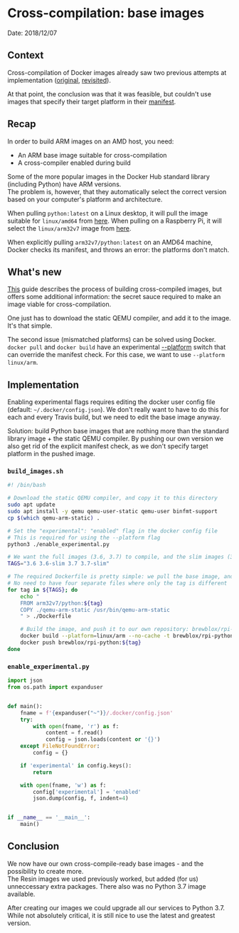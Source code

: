 # Cross-compilation: base images

Date: 2018/12/07

## Context

Cross-compilation of Docker images already saw two previous attempts at implementation ([original][xcompile-1], [revisited][xcompile-2]).

At that point, the conclusion was that it was feasible, but couldn't use images that specify their target platform in their [manifest][manifest].


## Recap

In order to build ARM images on an AMD host, you need:
- An ARM base image suitable for cross-compilation
- A cross-compiler enabled during build

Some of the more popular images in the Docker Hub standard library (including Python) have ARM versions. <br>
The problem is, however, that they automatically select the correct version based on your computer's platform and architecture. 

When pulling `python:latest` on a Linux desktop, it will pull the image suitable for `linux/amd64` from [here][python-amd]. When pulling on a Raspberry Pi, it will select the `linux/arm32v7` image from [here][python-arm].

When explicitly pulling `arm32v7/python:latest` on an AMD64 machine, Docker checks its manifest, and throws an error: the platforms don't match.

## What's new

[This][build-guide] guide describes the process of building cross-compiled images, but offers some additional information: the secret sauce required to make an image viable for cross-compilation.

One just has to download the static QEMU compiler, and add it to the image. It's that simple.

The second issue (mismatched platforms) can be solved using Docker. `docker pull` and `docker build` have an experimental [--platform][docker-cli] switch that can override the manifest check. For this case, we want to use `--platform linux/arm`.

## Implementation

Enabling experimental flags requires editing the docker user config file (default: `~/.docker/config.json`). We don't really want to have to do this for each and every Travis build, but we need to edit the base image anyway.

Solution: build Python base images that are nothing more than the standard library image + the static QEMU compiler. By pushing our own version we also get rid of the explicit manifest check, as we don't specify target platform in the pushed image.

### `build_images.sh`

```bash
#! /bin/bash

# Download the static QEMU compiler, and copy it to this directory
sudo apt update
sudo apt install -y qemu qemu-user-static qemu-user binfmt-support
cp $(which qemu-arm-static) .

# Set the "experimental": "enabled" flag in the docker config file
# This is required for using the --platform flag
python3 ./enable_experimental.py

# We want the full images (3.6, 3.7) to compile, and the slim images (3.6-slim, 3.7-slim) for runtime
TAGS="3.6 3.6-slim 3.7 3.7-slim"

# The required Dockerfile is pretty simple: we pull the base image, and add QEMU
# No need to have four separate files where only the tag is different
for tag in ${TAGS}; do
    echo "
    FROM arm32v7/python:${tag}
    COPY ./qemu-arm-static /usr/bin/qemu-arm-static
    " > ./Dockerfile

    # Build the image, and push it to our own repository: brewblox/rpi-python
    docker build --platform=linux/arm --no-cache -t brewblox/rpi-python:${tag} .
    docker push brewblox/rpi-python:${tag}
done
```

### `enable_experimental.py`

```python
import json
from os.path import expanduser


def main():
    fname = f'{expanduser("~")}/.docker/config.json'
    try:
        with open(fname, 'r') as f:
            content = f.read()
            config = json.loads(content or '{}')
    except FileNotFoundError:
        config = {}

    if 'experimental' in config.keys():
        return

    with open(fname, 'w') as f:
        config['experimental'] = 'enabled'
        json.dump(config, f, indent=4)


if __name__ == '__main__':
    main()
```

## Conclusion

We now have our own cross-compile-ready base images - and the possibility to create more. <br>
The Resin images we used previously worked, but added (for us) unneccessary extra packages. There also was no Python 3.7 image available.

After creating our images we could upgrade all our services to Python 3.7. While not absolutely critical, it is still nice to use the latest and greatest version.


[xcompile-1]: ./docker_crosscompilation.md
[xcompile-2]: ./crosscompilation_revisited.md
[manifest]: https://docs.docker.com/edge/engine/reference/commandline/manifest/
[build-guide]: http://www.hotblackrobotics.com/en/blog/2018/01/22/docker-images-arm/
[docker-cli]: https://docs.docker.com/engine/reference/commandline/build/#options
[python-amd]: https://hub.docker.com/r/amd64/python/
[python-arm]: https://hub.docker.com/r/arm32v7/python/
